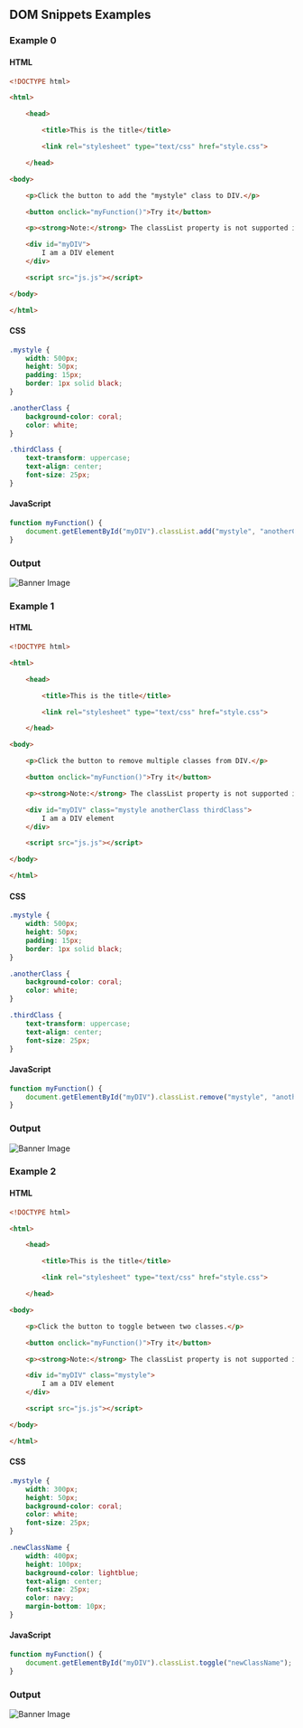 ## DOM Snippets Examples

### Example 0

#### HTML

```HTML
<!DOCTYPE html>

<html>

    <head>

        <title>This is the title</title>

        <link rel="stylesheet" type="text/css" href="style.css">

    </head>

<body>

    <p>Click the button to add the "mystyle" class to DIV.</p>

    <button onclick="myFunction()">Try it</button>

    <p><strong>Note:</strong> The classList property is not supported in Internet Explorer 9 and earlier versions.</p>

    <div id="myDIV">
        I am a DIV element
    </div>

    <script src="js.js"></script>

</body>

</html>
```

#### CSS

```css
.mystyle {
    width: 500px;
    height: 50px;
    padding: 15px;
    border: 1px solid black;
}

.anotherClass {
    background-color: coral;
    color: white;
}

.thirdClass {
    text-transform: uppercase;
    text-align: center;
    font-size: 25px;
}
```

#### JavaScript

```JavaScript
function myFunction() {
    document.getElementById("myDIV").classList.add("mystyle", "anotherClass", "thirdClass");
}
````

### Output

![Banner Image](github-content/example-0-output.gif/)

### Example 1

#### HTML

```HTML
<!DOCTYPE html>

<html>

    <head>

        <title>This is the title</title>

        <link rel="stylesheet" type="text/css" href="style.css">

    </head>

<body>

    <p>Click the button to remove multiple classes from DIV.</p>

    <button onclick="myFunction()">Try it</button>

    <p><strong>Note:</strong> The classList property is not supported in Internet Explorer 9 and earlier versions.</p>

    <div id="myDIV" class="mystyle anotherClass thirdClass">
        I am a DIV element
    </div>

    <script src="js.js"></script>

</body>

</html>
```

#### CSS

```css
.mystyle {
    width: 500px;
    height: 50px;
    padding: 15px;
    border: 1px solid black;
}

.anotherClass {
    background-color: coral;
    color: white;
}

.thirdClass {
    text-transform: uppercase;
    text-align: center;
    font-size: 25px;
}
```

#### JavaScript

```JavaScript
function myFunction() {
    document.getElementById("myDIV").classList.remove("mystyle", "anotherClass", "thirdClass");
}
````

### Output

![Banner Image](github-content/example-1-output.gif/)

### Example 2

#### HTML

```HTML
<!DOCTYPE html>

<html>

    <head>

        <title>This is the title</title>

        <link rel="stylesheet" type="text/css" href="style.css">

    </head>

<body>

    <p>Click the button to toggle between two classes.</p>

    <button onclick="myFunction()">Try it</button>

    <p><strong>Note:</strong> The classList property is not supported in Internet Explorer 9 and earlier versions.</p>

    <div id="myDIV" class="mystyle">
        I am a DIV element
    </div>

    <script src="js.js"></script>

</body>

</html>
```

#### CSS

```css
.mystyle {
    width: 300px;
    height: 50px;
    background-color: coral;
    color: white;
    font-size: 25px;
}

.newClassName {
    width: 400px;
    height: 100px;
    background-color: lightblue;
    text-align: center;
    font-size: 25px;
    color: navy;
    margin-bottom: 10px;
}
```

#### JavaScript

```JavaScript
function myFunction() {
    document.getElementById("myDIV").classList.toggle("newClassName");
}
````

### Output

![Banner Image](github-content/example-2-output.gif/)
